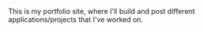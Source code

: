 This is my portfolio site, where I'll build and post different applications/projects that I've worked on.
